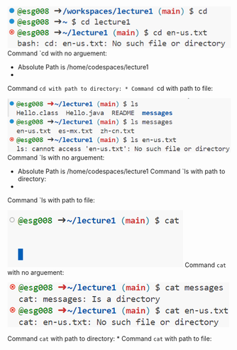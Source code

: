 ![](cd.png)
Command `cd with no arguement:
* Absolute Path is /home/codespaces/lecture1
* 
Command `cd with path to directory:
*
Command `cd with path to file:

![](ls.png)
Command `ls with no arguement:
* Absolute Path is /home/codespaces/lecture1
Command `ls with path to directory:
*
Command `ls with path to file:

![](caterror.png)
Command `cat` with no arguement:


![](cat.png)

Command `cat` with path to directory:
*
Command `cat` with path to file:

